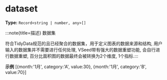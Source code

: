 # dataset

**Type:** `Record<string | number, any>[]`

:::note{title=描述}
数据集



符合TidyData规范的且已经聚合的数据集，用于定义图表的数据来源和结构, 用户输入的数据集并不需要进行任何处理, VSeed带有强大的数据重塑功能, 会自行进行数据重塑, 百分比面积图的数据最终会被转换为2个维度, 1个指标.:::

**示例**
[{month:'1月', category:'A', value:30}, {month:'1月', category:'B', value:70}]


